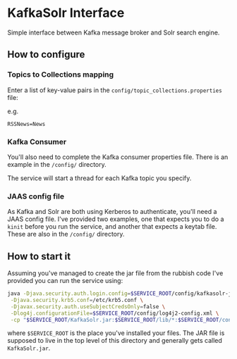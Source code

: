 # KafkaSolr Interface

Simple interface between Kafka message broker and Solr search engine.

## How to configure

### Topics to Collections mapping

Enter a list of key-value pairs in the `config/topic_collections.properties` file:

e.g.

```
RSSNews=News
```

### Kafka Consumer 
You'll also need to complete the Kafka consumer properties file. There is an example in the `/config/` directory.

The service will start a thread for each Kafka topic you specify.

### JAAS config file
As Kafka and Solr are both using Kerberos to authenticate, you'll need a JAAS config file. I've provided two examples, one that expects you to do a `kinit` before you run the service, and another that expects a keytab file. These are also in the `/config/` directory.

## How to start it

Assuming you've managed to create the jar file from the rubbish code I've provided you can run the service using:

```bash
java -Djava.security.auth.login.config=$SERVICE_ROOT/config/kafkasolr-jaas.conf \
 -Djava.security.krb5.conf=/etc/krb5.conf \
 -Djavax.security.auth.useSubjectCredsOnly=false \
 -Dlog4j.configurationFile=$SERVICE_ROOT/config/log4j2-config.xml \
 -cp "$SERVICE_ROOT/KafkaSolr.jar:$SERVICE_ROOT/lib/*:$SERVICE_ROOT/config/*" kafkasolr.KafkaSolr
```

where `$SERVICE_ROOT` is the place you've installed your files. The JAR file is supposed to live in the top level of this directory and generally gets called `KafkaSolr.jar`.

